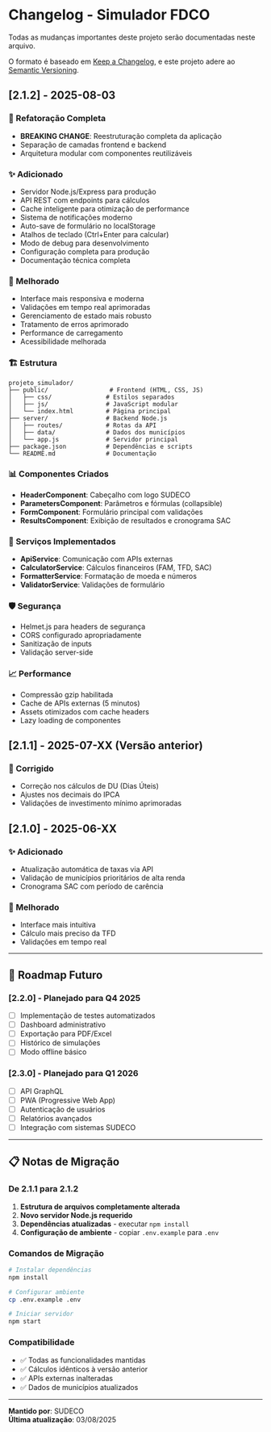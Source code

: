 # Changelog - Simulador FDCO

Todas as mudanças importantes deste projeto serão documentadas neste arquivo.

O formato é baseado em [Keep a Changelog](https://keepachangelog.com/pt-BR/1.0.0/),
e este projeto adere ao [Semantic Versioning](https://semver.org/lang/pt-BR/).

## [2.1.2] - 2025-08-03

### 🎉 Refatoração Completa
- **BREAKING CHANGE**: Reestruturação completa da aplicação
- Separação de camadas frontend e backend
- Arquitetura modular com componentes reutilizáveis

### ✨ Adicionado
- Servidor Node.js/Express para produção
- API REST com endpoints para cálculos
- Cache inteligente para otimização de performance
- Sistema de notificações moderno
- Auto-save de formulário no localStorage
- Atalhos de teclado (Ctrl+Enter para calcular)
- Modo de debug para desenvolvimento
- Configuração completa para produção
- Documentação técnica completa

### 🔧 Melhorado
- Interface mais responsiva e moderna
- Validações em tempo real aprimoradas
- Gerenciamento de estado mais robusto
- Tratamento de erros aprimorado
- Performance de carregamento
- Acessibilidade melhorada

### 🏗️ Estrutura
```
projeto_simulador/
├── public/                 # Frontend (HTML, CSS, JS)
│   ├── css/               # Estilos separados
│   ├── js/                # JavaScript modular
│   └── index.html         # Página principal
├── server/                # Backend Node.js
│   ├── routes/            # Rotas da API
│   ├── data/              # Dados dos municípios
│   └── app.js             # Servidor principal
├── package.json           # Dependências e scripts
└── README.md              # Documentação
```

### 📊 Componentes Criados
- **HeaderComponent**: Cabeçalho com logo SUDECO
- **ParametersComponent**: Parâmetros e fórmulas (collapsible)
- **FormComponent**: Formulário principal com validações
- **ResultsComponent**: Exibição de resultados e cronograma SAC

### 🔧 Serviços Implementados
- **ApiService**: Comunicação com APIs externas
- **CalculatorService**: Cálculos financeiros (FAM, TFD, SAC)
- **FormatterService**: Formatação de moeda e números
- **ValidatorService**: Validações de formulário

### 🛡️ Segurança
- Helmet.js para headers de segurança
- CORS configurado apropriadamente
- Sanitização de inputs
- Validação server-side

### 📈 Performance
- Compressão gzip habilitada
- Cache de APIs externas (5 minutos)
- Assets otimizados com cache headers
- Lazy loading de componentes

## [2.1.1] - 2025-07-XX (Versão anterior)

### 🔧 Corrigido
- Correção nos cálculos de DU (Dias Úteis)
- Ajustes nos decimais do IPCA
- Validações de investimento mínimo aprimoradas

## [2.1.0] - 2025-06-XX

### ✨ Adicionado
- Atualização automática de taxas via API
- Validação de municípios prioritários de alta renda
- Cronograma SAC com período de carência

### 🔧 Melhorado
- Interface mais intuitiva
- Cálculo mais preciso da TFD
- Validações em tempo real

---

## 🎯 Roadmap Futuro

### [2.2.0] - Planejado para Q4 2025
- [ ] Implementação de testes automatizados
- [ ] Dashboard administrativo
- [ ] Exportação para PDF/Excel
- [ ] Histórico de simulações
- [ ] Modo offline básico

### [2.3.0] - Planejado para Q1 2026
- [ ] API GraphQL
- [ ] PWA (Progressive Web App)
- [ ] Autenticação de usuários
- [ ] Relatórios avançados
- [ ] Integração com sistemas SUDECO

---

## 📋 Notas de Migração

### De 2.1.1 para 2.1.2
1. **Estrutura de arquivos completamente alterada**
2. **Novo servidor Node.js requerido**
3. **Dependências atualizadas** - executar `npm install`
4. **Configuração de ambiente** - copiar `.env.example` para `.env`

### Comandos de Migração
```bash
# Instalar dependências
npm install

# Configurar ambiente
cp .env.example .env

# Iniciar servidor
npm start
```

### Compatibilidade
- ✅ Todas as funcionalidades mantidas
- ✅ Cálculos idênticos à versão anterior
- ✅ APIs externas inalteradas
- ✅ Dados de municípios atualizados

---

**Mantido por**: SUDECO  
**Última atualização**: 03/08/2025